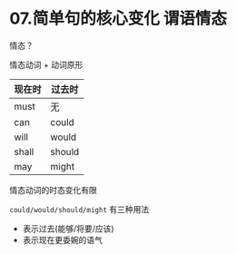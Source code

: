 # 07.简单句的核心变化 谓语情态

情态？

情态动词 + 动词原形

现在时|过去时
-|-
must|无
can|could
will|would
shall|should
may|might

情态动词的时态变化有限

`could/would/should/might` 有三种用法
* 表示过去(能够/将要/应该)
* 表示现在更委婉的语气